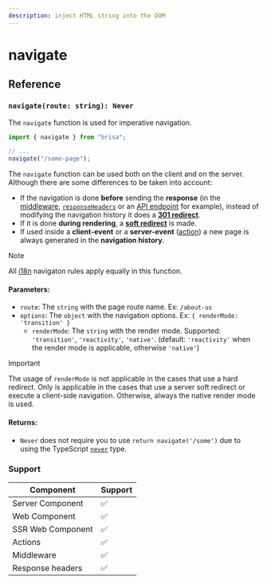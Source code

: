 ```yaml
---
description: inject HTML string into the DOM
---
```


# navigate

## Reference

### `navigate(route: string): Never`

The `navigate` function is used for imperative navigation.

```ts
import { navigate } from "brisa";

// ...
navigate("/some-page");
```

The `navigate` function can be used both on the client and on the server. Although there are some differences to be taken into account:

- If the navigation is done **before** sending the **response** (in the [middleware](/building-your-application/routing/middleware), [`responseHeaders`](/building-your-application/routing/pages-and-layouts#response-headers-in-layouts-and-pages) or an [API endpoint](/building-your-application/routing/api-routes) for example), instead of modifying the navigation history it does a [**301 redirect**](https://en.wikipedia.org/wiki/HTTP_301).
- If it is done **during rendering**, a [**soft redirect**](https://en.wikipedia.org/wiki/Wikipedia:Soft_redirect) is made.
- If used inside a **client-event** or a **server-event** ([action](/building-your-application/components-details/server-actions)) a new page is always generated in the **navigation history**.

> [!NOTE]
>
> All [i18n](#i18n-navigation) navigaton rules apply equally in this function.

#### Parameters:

- `route`: The `string` with the page route name. Ex: `/about-us`
- `options`: The `object` with the navigation options. Ex: `{ renderMode: 'transition' }`
  - `renderMode`: The `string` with the render mode. Supported: `'transition'`, `'reactivity'`, `'native'`. (default: `'reactivity'` when the render mode is applicable, otherwise `'native'`)

> [!IMPORTANT]
>
> The usage of `renderMode` is not applicable in the cases that use a hard redirect. Only is applicable in the cases that use a server soft redirect or execute a client-side navigation. Otherwise, always the native render mode is used.

#### Returns:

- `Never` does not require you to use `return navigate('/some')` due to using the TypeScript [`never`](https://www.typescriptlang.org/docs/handbook/2/functions.html#never) type.

### Support

| Component         | Support |
| ----------------- | ------- |
| Server Component  | ✅      |
| Web Component     | ✅      |
| SSR Web Component | ✅      |
| Actions           | ✅      |
| Middleware        | ✅      |
| Response headers  | ✅      |
